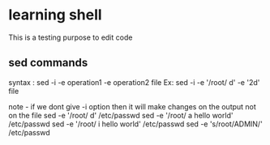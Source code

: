 # learning shell
This is a testing purpose to edit code

## sed commands
syntax : sed -i -e operation1 -e operation2 file
Ex: sed -i -e '/root/ d' -e '2d' file

note - if we dont give -i option then it will make changes on the output not on the file
 sed -e '/root/ d' /etc/passwd
 sed -e '/root/ a hello world' /etc/passwd
 sed -e '/root/ i hello world' /etc/passwd
 sed -e 's/root/ADMIN/' /etc/passwd

